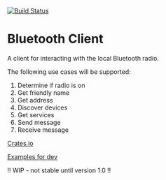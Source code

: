 [![Build Status](https://travis-ci.com/resolvingarchitecture/bluetooth-client.svg?branch=master)](https://travis-ci.com/resolvingarchitecture/bluetooth-client)
# Bluetooth Client
A client for interacting with the local Bluetooth radio.

The following use cases will be supported:

1. Determine if radio is on
2. Get friendly name
3. Get address
4. Discover devices
6. Get services
7. Send message
8. Receive message

[Crates.io](https://crates.io/crates/bluetooth_client)

[Examples for dev](https://github.com/szeged/blurz/tree/master/examples)

!! WIP - not stable until version 1.0 !!